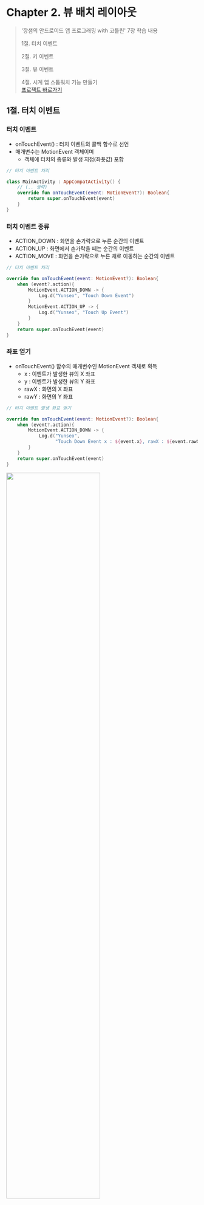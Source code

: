 # Chapter 2. 뷰 배치 레이아웃

> '깡샘의 안드로이드 앱 프로그래밍 with 코틀린' 7장 학습 내용
>
> 1절. 터치 이벤트
>
> 2절. 키 이벤트
> 
> 3절. 뷰 이벤트
>
> 4절. 시계 앱 스톱워치 기능 만들기    
> [프로젝트 바로가기](https://github.com/BangYunseo/TIL/tree/main/Android/androidProject/ch03/)

## 1절. 터치 이벤트

### 터치 이벤트

- onTouchEvent() : 터치 이벤트의 콜백 함수로 선언
- 매개변수는 MotionEvent 객체이며
    - 객체에 터치의 종류와 발생 지점(좌푯값) 포함

```Kotlin
// 터치 이벤트 처리

class MainActivity : AppCompatActivity() {
    // (.. 생략)
    override fun onTouchEvent(event: MotionEvent?): Boolean{
        return super.onTouchEvent(event)
    }
}
```

### 터치 이벤트 종류

- ACTION_DOWN : 화면을 손가락으로 누른 순간의 이벤트 
- ACTION_UP : 화면에서 손가락을 떼는 순간의 이벤트
- ACTION_MOVE : 화면을 손가락으로 누른 채로 이동하는 순간의 이벤트

```Kotlin
// 터치 이벤트 처리

override fun onTouchEvent(event: MotionEvent?): Boolean{
    when (event?.action){
        MotionEvent.ACTION_DOWN -> {
            Log.d("Yunseo", "Touch Down Event")
        }
        MotionEvent.ACTION_UP -> {
            Log.d("Yunseo", "Touch Up Event")
        }
    }
    return super.onTouchEvent(event)
}
```

### 좌표 얻기

- onTouchEvent() 함수의 매개변수인 MotionEvent 객체로 획득 
    - x : 이벤트가 발생한 뷰의 X 좌표
    - y : 이벤트가 발생한 뷰의 Y 좌표 
    - rawX : 화면의 X 좌표
    - rawY : 화면의 Y 좌표

```Kotlin
// 터치 이벤트 발생 좌표 얻기

override fun onTouchEvent(event: MotionEvent?): Boolean{
    when (event?.action){
        MotionEvent.ACTION_DOWN -> {
            Log.d("Yunseo", 
                  "Touch Down Event x : ${event.x}, rawX : ${event.rawX}")
        }
    }
    return super.onTouchEvent(event)
}
```

<img src="https://github.com/BangYunseo/TIL/blob/main/Android/Image/ch03/ch03-01-MotionEvent.PNG" width="70%" height="auto" />

## 2절. 키 이벤트

### 키 이벤트

- 사용자가 폰의 키를 누르는 순간에 발생 
- 콜백 함수
    - onKeyDown : 키를 누른 순간의 이벤트
    - onKeyUp : 키를 떼는 순간의 이벤트
    - onKeyLongPress : 키를 오래 누르는 순간의 이벤트


```Kotlin
// 키 이벤트 처리

class MainActivity : AppCompatActivity(){
    // (..생략)
    override fun onKeyDown(keyCode: Int, event: KeyEvent?): Boolean{
        Log.d("Yunseo", "onKeyDown")
        return super.onKeyDown(keyCode, event)
    }
    override fun onKeyUp(keyCode: Int, event: KeyEvent?): Boolean{
        Log.d("Yunseo", "onKeyUp")
        return super.onKeyUp(keyCode, event)
    }
}
```

- keyCode : 첫 번째 매개 변수이자 사용자가 어떤 키를 눌렀는지 식별

```Kotlin
// 키 식별

override fun onKeyDown(keyCode: Int, event: KeyEvent?): Boolean{
    when(keyCode){
        KeyEvent.KEYCODE_0 -> Log.d("Yunseo", "0 키가 눌림")
        KeyEvent.KEYCODE_A -> Log.d("Yunseo", "A 키가 눌림")
    }
    return super.onKeyDown(keyCode, event)
}
```

- 키 이벤트 발생 키 : 폰에서 제공하는 소프트 키보드의 키가 아님
- 안드로이드 시스템 버튼도 키로 취급하므로 이 버튼의 이벤트를 처리
- 뒤로가기 버튼 이벤트
    - onKeyDown(), onKeyUp(), onBackPressed() 함수 사용

<img src="https://github.com/BangYunseo/TIL/blob/main/Android/Image/ch03/ch03-02-KeyButton.PNG" width="70%" height="auto" />

```Kotlin
// 뒤로 가기 버튼과 볼륨 조절 버튼 이벤트 처리

override fun onKeyDown(keyCode: Int, event: KeyEvent?): Boolean{
    when(keyCode){
        KeyEvent.KEYCODE_BACK -> Log.d("Yunseo", "BACK Button이 눌림")
        KeyEvent.KEYCODE_VOLUME_UP -> Log.d("Yunseo", "Volume Up 키가 눌림")
        KeyEvent.KEYCODE_VOLUME_DOWN -> Log.d("Yunseo", "Volume Down 키가 눌림")
    }
    return super.onKeyDown(keyCode, event)
}
```

```Kotlin
// 뒤로 가기 버튼 이벤트 처리

override fun onBackPressed(){
    Log.d("Yunseo", "Back Button이 눌림")
}
```

- onBackPressed() : API Level 33에서 더 이상 권장하지 않는 함
- androidx.activity.OnBackPressedCallback() 함수 이용

```Kotlin
// 뒤로 가기 버튼 이벤트 처리
val callback = object : OnBackPressedCallback(true) {
    override fun handleOnBackPressed() {
        Log.d("Yunseo", "뒤로가기 눌림!!")
    }
}
onBackPressedDispatcher.addCallback(this, callback)
```

## 3절. 뷰 이벤트

### 뷰 이벤트 처리 구조

- 이벤트 소스와 이벤트 핸들러로 역할 분할
- 둘을 리스너로 연결 시 이벤트 처리 가능
    - 이벤트 소스 : 이벤트 발생 객체
    - 이벤트 핸들러 : 이벤트 발생 시 실행할 로직이 구현된 객체 
    - 리스너 : 이벤트 소스와 이벤트 핸들러를 연결해 주는 함수

<img src="https://github.com/BangYunseo/TIL/blob/main/Android/Image/ch03/ch03-03-ViewConnection.PNG" width="70%" height="auto" />

```Kotlin
// 체크박스 이벤트 처리

binding.checkbox.setOnCheckedChangeListener
(object : CompoundButton.OnCheckedChangeListener {
    override fun onCheckedCHanged(p0: CompoundButton?, p1: Boolean){
        Log.d("Yunseo", "체크박스 클릭")
    }
})
```

<img src="https://github.com/BangYunseo/TIL/blob/main/Android/Image/ch03/ch03-04-CheckBox.PNG" width="70%" height="auto" />

```Kotlin
// 액티비티에서 인터페이스 구현 예시

class MainActivity : AppCompatActivity(), CompoundButton.OnCheckedChangeListener{
    override fun onCreate(savedInstanceState: Bundle?){
        super.onCreate(savedInstanceState)
        val binding = ActivityMainBinding.inflate(layoutInflater)
        setContentView(binding.root)
        binding.checkbox.setOnCheckedChangeListener(this)
    }
    override fun onCheckedChanged(p0: CompoundButton?, p1: Boolean){
        Log.d("Yunseo", "체크박스 클릭")
    }
}
```

```Kotlin
// 이벤트 핸들러를 별도의 클래스로 생성한 예시

class MyEventHandler : CompoundButton.OnCheckedChangeListener{
    override fun onCheckedChanged(p0: CompoundButton?, p1: Boolean){
        Log.d("Yunseo", "체크박스 클릭")
    }
}
class MainActivity : AppCompatActivity() {
    override fun onCreate(savedInstanceState: Bundle?){
        super.onCreate(savedInstanceState)
        val binding = ActivityMainBinding.inflate(layoutInflater)
        setContentView(binding.root)

        binding.checkbox.setOnCheckedChangeListener(MyEventHandler())
    }
}
```

```Kotlin
// SAM 기법으로 구현한 예시

class MainActivity : AppCompatActivity() {
    override fun onCreate(savedInstanceState: Bundle?){
        super.onCreate(savedInstanceState)

        val binding = ActivityMainBinding.inflate(layoutInflater)
        setContentView(binding.root)

        binding.checkbox.setOnCheckedChangeListener{
            compoundButton, b -> Log.d("Yunseo", "체크박스 클릭")
        }
    }
}
```

### 클릭과 롱클릭 이벤트 처리

- ClickEvent, LongClickEvent는 뷰의 최상위 클래스인 View에 정의된 이벤트 
    - open fun setOnClickListener(l: View.OnClickListener?) : Unit
    - open fun setOnLongClickListener(l: View.OnLongClickListener?) : Unit

```Kotlin
// 버튼의 클릭, 롱클릭 이벤트 처리

binding.button.setOnClickListener{
    Log.d("Yunseo", "클릭 이벤트")
}
binding.button.setOnLongClickListener{
    Log.d("Yunseo", "롱클릭 이벤트")
    true
}
```

## 4절. 시계 앱 스톱워치 기능 만들기

### 1단계) 새로운 모듈 생성

- Ch08_Event 모듈 생성

### 2단계) 그래들 설정

```Kotlin
// build.gradle.kts(Module : ch08_event)

android{
    viewBinding.isEnabled = true
}
```

### 3단계) 앱 화면 구성

```XML
<!-->activity_main.xml 파일<!-->

<?xml version="1.0" encoding="utf-8"?>
<RelativeLayout xmlns:android="http://schemas.android.com/apk/res/android"
    xmlns:app="http://schemas.android.com/apk/res-auto"
    xmlns:tools="http://schemas.android.com/tools"
    android:layout_width="match_parent"
    android:layout_height="match_parent"
    tools:context=".MainActivity">

    <Chronometer
        android:id="@+id/chronometer"
        android:layout_width="match_parent"
        android:layout_height="wrap_content"
        android:layout_marginTop="100dp"
        android:gravity="center_horizontal"
        android:textSize="60dp"/>

    <LinearLayout
        android:layout_width="match_parent"
        android:layout_height="wrap_content"
        android:layout_alignParentBottom="true"
        android:layout_marginBottom="70dp"
        android:gravity="center_horizontal"
        android:orientation="horizontal">

        <Button
            android:id="@+id/startButton"
            android:layout_width="100dp"
            android:layout_height="wrap_content"
            android:text="START"
            android:textColor="#FFFFFF"
            android:textStyle="bold" />
        <Button
            android:id="@+id/stopButton"
            android:layout_width="100dp"
            android:layout_height="wrap_content"
            android:layout_marginLeft="25dp"
            android:enabled="false"
            android:text="STOP"
            android:textColor="#FFFFFF"
            android:textStyle="bold" />
        <Button
            android:id="@+id/resetButton"
            android:layout_width="100dp"
            android:layout_height="wrap_content"
            android:layout_marginLeft="25dp"
            android:enabled="false"
            android:text="STOP"
            android:textColor="#FFFFFF"
            android:textStyle="bold" />
    </LinearLayout>
</RelativeLayout>
```

### 4단계) 메인 액티비티 구성

```Kotlin
// MainActivity.kt 구현

package com.yunseo_33.ch08_event

import android.os.Bundle
import android.os.SystemClock
import android.view.KeyEvent
import android.widget.Toast
import androidx.appcompat.app.AppCompatActivity
import com.yunseo_33.ch08_event.databinding.ActivityMainBinding

class MainActivity : AppCompatActivity() {
    var initTime = 0L
    var pauseTime = 0L

    override fun onCreate(savedInstanceState: Bundle?){
        super.onCreate(savedInstanceState)

        val binding = ActivityMainBinding.inflate(layoutInflater)
        setContentView(binding.root)

        binding.startButton.setOnClickListener{
            binding.chronometer.base = SystemClock.elapsedRealtime() + pauseTime
            binding.chronometer.start()

            binding.stopButton.isEnabled = true
            binding.resetButton.isEnabled = true
            binding.startButton.isEnabled = false
        }

        binding.stopButton.setOnClickListener{
            pauseTime = binding.chronometer.base - SystemClock.elapsedRealtime()
            binding.chronometer.stop()

            binding.stopButton.isEnabled = false
            binding.resetButton.isEnabled = true
            binding.startButton.isEnabled = true
        }

        binding.resetButton.setOnClickListener{
            pauseTime = 0L
            binding.chronometer.base = SystemClock.elapsedRealtime()
            binding.chronometer.stop()

            binding.stopButton.isEnabled = false
            binding.resetButton.isEnabled = false
            binding.startButton.isEnabled = true
        }
    }

    override fun onKeyDown(keyCode: Int, event: KeyEvent?): Boolean {
        if(keyCode == KeyEvent.KEYCODE_BACK){
            if(System.currentTimeMillis() - initTime > 3000){
                Toast.makeText(this, "종료하려면 한 번 더 누르세요", Toast.LENGTH_SHORT)
                    .show()
                initTime = System.currentTimeMillis()
                return true
            }

        }
        return super.onKeyDown(keyCode, event)
    }
}
```

### 5단계) 앱 실행

<img src="https://github.com/BangYunseo/TIL/blob/main/Android/Image/ch03/ch03-05-ex.PNG" width="70%" height="auto" />